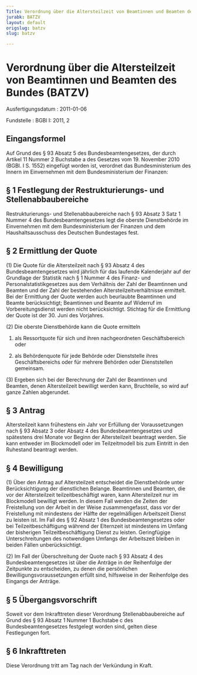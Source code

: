 ```yaml
---
Title: Verordnung über die Altersteilzeit von Beamtinnen und Beamten des Bundes
jurabk: BATZV
layout: default
origslug: batzv
slug: batzv

---
```


# Verordnung über die Altersteilzeit von Beamtinnen und Beamten des Bundes (BATZV)

Ausfertigungsdatum
:   2011-01-06

Fundstelle
:   BGBl I: 2011, 2


## Eingangsformel

Auf Grund des § 93 Absatz 5 des Bundesbeamtengesetzes, der durch
Artikel 11 Nummer 2 Buchstabe a des Gesetzes vom 19. November 2010
(BGBl. I S. 1552) eingefügt worden ist, verordnet das
Bundesministerium des Innern im Einvernehmen mit dem Bundesministerium
der Finanzen:


## § 1 Festlegung der Restrukturierungs- und Stellenabbaubereiche

Restrukturierungs- und Stellenabbaubereiche nach § 93 Absatz 3 Satz 1
Nummer 4 des Bundesbeamtengesetzes legt die oberste Dienstbehörde im
Einvernehmen mit dem Bundesministerium der Finanzen und dem
Haushaltsausschuss des Deutschen Bundestages fest.


## § 2 Ermittlung der Quote

(1) Die Quote für die Altersteilzeit nach § 93 Absatz 4 des
Bundesbeamtengesetzes wird jährlich für das laufende Kalenderjahr auf
der Grundlage der Statistik nach § 1 Nummer 4 des Finanz- und
Personalstatistikgesetzes aus dem Verhältnis der Zahl der Beamtinnen
und Beamten und der Zahl der bestehenden Altersteilzeitverhältnisse
ermittelt. Bei der Ermittlung der Quote werden auch beurlaubte
Beamtinnen und Beamte berücksichtigt; Beamtinnen und Beamte auf
Widerruf im Vorbereitungsdienst werden nicht berücksichtigt. Stichtag
für die Ermittlung der Quote ist der 30. Juni des Vorjahres.

(2) Die oberste Dienstbehörde kann die Quote ermitteln

1.  als Ressortquote für sich und ihren nachgeordneten Geschäftsbereich
    oder


2.  als Behördenquote für jede Behörde oder Dienststelle ihres
    Geschäftsbereichs oder für mehrere Behörden oder Dienststellen
    gemeinsam.




(3) Ergeben sich bei der Berechnung der Zahl der Beamtinnen und
Beamten, denen Altersteilzeit bewilligt werden kann, Bruchteile, so
wird auf ganze Zahlen abgerundet.


## § 3 Antrag

Altersteilzeit kann frühestens ein Jahr vor Erfüllung der
Voraussetzungen nach § 93 Absatz 3 oder Absatz 4 des
Bundesbeamtengesetzes und spätestens drei Monate vor Beginn der
Altersteilzeit beantragt werden. Sie kann entweder im Blockmodell oder
im Teilzeitmodell bis zum Eintritt in den Ruhestand beantragt werden.


## § 4 Bewilligung

(1) Über den Antrag auf Altersteilzeit entscheidet die Dienstbehörde
unter Berücksichtigung der dienstlichen Belange. Beamtinnen und
Beamten, die vor der Altersteilzeit teilzeitbeschäftigt waren, kann
Altersteilzeit nur im Blockmodell bewilligt werden. In diesem Fall
werden die Zeiten der Freistellung von der Arbeit in der Weise
zusammengefasst, dass vor der Freistellung mit mindestens der Hälfte
der regelmäßigen Arbeitszeit Dienst zu leisten ist. Im Fall des § 92
Absatz 1 des Bundesbeamtengesetzes oder bei Teilzeitbeschäftigung
während der Elternzeit ist mindestens im Umfang der bisherigen
Teilzeitbeschäftigung Dienst zu leisten. Geringfügige
Unterschreitungen des notwendigen Umfangs der Arbeitszeit bleiben in
beiden Fällen unberücksichtigt.

(2) Im Fall der Überschreitung der Quote nach § 93 Absatz 4 des
Bundesbeamtengesetzes ist über die Anträge in der Reihenfolge der
Zeitpunkte zu entscheiden, zu denen die persönlichen
Bewilligungsvoraussetzungen erfüllt sind, hilfsweise in der
Reihenfolge des Eingangs der Anträge.


## § 5 Übergangsvorschrift

Soweit vor dem Inkrafttreten dieser Verordnung Stellenabbaubereiche
auf Grund des § 93 Absatz 1 Nummer 1 Buchstabe c des
Bundesbeamtengesetzes festgelegt worden sind, gelten diese
Festlegungen fort.


## § 6 Inkrafttreten

Diese Verordnung tritt am Tag nach der Verkündung in Kraft.

